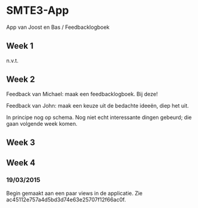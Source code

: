 # SMTE3-App
App van Joost en Bas / Feedbacklogboek

## Week 1
n.v.t.

## Week 2
Feedback van Michael: maak een feedbacklogboek. Bij deze!

Feedback van John: maak een keuze uit de bedachte ideeën, diep het uit.

In principe nog op schema. Nog niet echt interessante dingen gebeurd; die gaan volgende week komen.

## Week 3

## Week 4
### 19/03/2015
Begin gemaakt aan een paar views in de applicatie. Zie ac45112e757a4d5bd3d74e63e25707f12f66ac0f.
